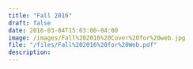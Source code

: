 ```yaml
---
title: "Fall 2016"
draft: false
date: 2016-03-04T15:03:00-04:00
image: /images/Fall%202016%20Cover%20for%20web.jpg
file: "/files/Fall%202016%20for%20Web.pdf"
description:
---
```

